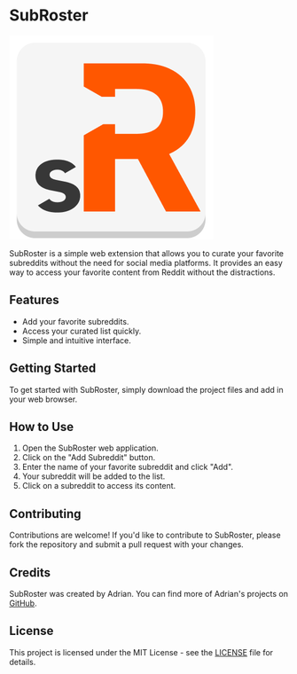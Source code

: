 # SubRoster
![SubRoster Logo](https://raw.githubusercontent.com/Adrian-atsign-VU/SubRoster/main/icon.png)

SubRoster is a simple web extension that allows you to curate your favorite subreddits without the need for social media platforms. It provides an easy way to access your favorite content from Reddit without the distractions.

## Features

- Add your favorite subreddits.
- Access your curated list quickly.
- Simple and intuitive interface.

## Getting Started

To get started with SubRoster, simply download the project files and add in your web browser.

## How to Use

1. Open the SubRoster web application.
2. Click on the "Add Subreddit" button.
3. Enter the name of your favorite subreddit and click "Add".
4. Your subreddit will be added to the list.
5. Click on a subreddit to access its content.

## Contributing

Contributions are welcome! If you'd like to contribute to SubRoster, please fork the repository and submit a pull request with your changes.

## Credits

SubRoster was created by Adrian. You can find more of Adrian's projects on [GitHub](https://github.com/Adrian-atsign-VU).

## License

This project is licensed under the MIT License - see the [LICENSE](LICENSE) file for details.
